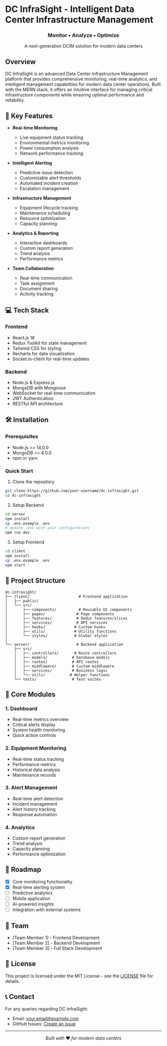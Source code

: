 # DC InfraSight - Intelligent Data Center Infrastructure Management

<div align="center">
  <h3>Monitor • Analyze • Optimize</h3>
  <p>A next-generation DCIM solution for modern data centers</p>
</div>

## Overview
DC InfraSight is an advanced Data Center Infrastructure Management platform that provides comprehensive monitoring, real-time analytics, and intelligent management capabilities for modern data center operations. Built with the MERN stack, it offers an intuitive interface for managing critical infrastructure components while ensuring optimal performance and reliability.

## 🚀 Key Features
- **Real-time Monitoring**
  - Live equipment status tracking
  - Environmental metrics monitoring
  - Power consumption analysis
  - Network performance tracking

- **Intelligent Alerting**
  - Predictive issue detection
  - Customizable alert thresholds
  - Automated incident creation
  - Escalation management

- **Infrastructure Management**
  - Equipment lifecycle tracking
  - Maintenance scheduling
  - Resource optimization
  - Capacity planning

- **Analytics & Reporting**
  - Interactive dashboards
  - Custom report generation
  - Trend analysis
  - Performance metrics

- **Team Collaboration**
  - Real-time communication
  - Task assignment
  - Document sharing
  - Activity tracking

## 💻 Tech Stack

### Frontend
- React.js 18
- Redux Toolkit for state management
- Tailwind CSS for styling
- Recharts for data visualization
- Socket.io-client for real-time updates

### Backend
- Node.js & Express.js
- MongoDB with Mongoose
- WebSocket for real-time communication
- JWT Authentication
- RESTful API architecture

## 🛠️ Installation

### Prerequisites
- Node.js >= 14.0.0
- MongoDB >= 4.0.0
- npm or yarn

### Quick Start

1. Clone the repository
```bash
git clone https://github.com/your-username/dc-infrasight.git
cd dc-infrasight
```

2. Setup Backend
```bash
cd server
npm install
cp .env.example .env
# Update .env with your configurations
npm run dev
```

3. Setup Frontend
```bash
cd client
npm install
cp .env.example .env
npm start
```

## 📁 Project Structure
```
dc-infrasight/
├── client/                      # Frontend application
│   ├── public/
│   └── src/
│       ├── components/          # Reusable UI components
│       ├── pages/              # Page components
│       ├── features/           # Redux features/slices
│       ├── services/           # API services
│       ├── hooks/             # Custom hooks
│       ├── utils/             # Utility functions
│       └── styles/            # Global styles
│
└── server/                     # Backend application
    ├── src/
    │   ├── controllers/       # Route controllers
    │   ├── models/           # Database models
    │   ├── routes/           # API routes
    │   ├── middleware/       # Custom middleware
    │   ├── services/         # Business logic
    │   └── utils/           # Helper functions
    └── tests/                # Test suites
```

## 🌟 Core Modules

### 1. Dashboard
- Real-time metrics overview
- Critical alerts display
- System health monitoring
- Quick action controls

### 2. Equipment Monitoring
- Real-time status tracking
- Performance metrics
- Historical data analysis
- Maintenance records

### 3. Alert Management
- Real-time alert detection
- Incident management
- Alert history tracking
- Response automation

### 4. Analytics
- Custom report generation
- Trend analysis
- Capacity planning
- Performance optimization

## 🚀 Roadmap
- [x] Core monitoring functionality
- [x] Real-time alerting system
- [ ] Predictive analytics
- [ ] Mobile application
- [ ] AI-powered insights
- [ ] Integration with external systems

## 👥 Team
- [Team Member 1] - Frontend Development
- [Team Member 2] - Backend Development
- [Team Member 3] - Full Stack Development

## 📄 License
This project is licensed under the MIT License - see the [LICENSE](LICENSE) file for details.

## 📞 Contact
For any queries regarding DC InfraSight:
- Email: your.email@example.com
- GitHub Issues: [Create an issue](https://github.com/your-username/dc-infrasight/issues)

---

<div align="center">
  <i>Built with ❤️ for modern data centers</i>
</div>
